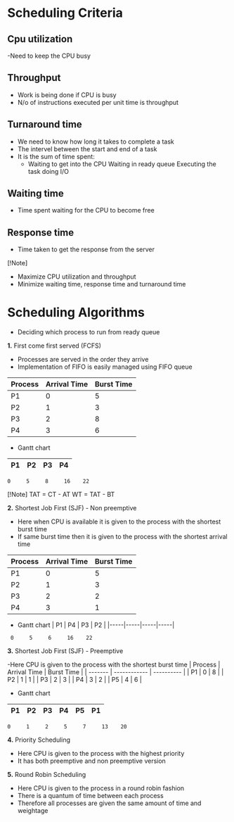 # Scheduling Criteria

## Cpu utilization

-Need to keep the CPU busy

## Throughput

- Work is being done if CPU is busy
- N/o of instructions executed per unit time is throughput

## Turnaround time

- We need to know how long it takes to complete a task
- The intervel between the start and end of a task
- It is the sum of time spent:
  - Waiting to get into the CPU
    Waiting in ready queue
    Executing the task
    doing I/O

## Waiting time

- Time spent waiting for the CPU to become free

## Response time

- Time taken to get the response from the server

[!Note]

- Maximize CPU utilization and throughput
- Minimize waiting time, response time and turnaround time

# Scheduling Algorithms

- Deciding which process to run from ready queue

**1.** First come first served (FCFS)

- Processes are served in the order they arrive
- Implementation of FIFO is easily managed using FIFO queue

| Process | Arrival Time | Burst Time |
| ------- | ------------ | ---------- |
| P1      | 0            | 5          |
| P2      | 1            | 3          |
| P3      | 2            | 8          |
| P4      | 3            | 6          |

- Gantt chart

| P1  | P2  | P3  | P4  |
| --- | --- | --- | --- |

`0     5     8     16    22`

[!Note]
TAT = CT - AT
WT = TAT - BT

**2.** Shortest Job First (SJF) - Non preemptive

- Here when CPU is available it is given to the process with the shortest burst time
- If same burst time then it is given to the process with the shortest arrival time

| Process | Arrival Time | Burst Time |
| ------- | ------------ | ---------- |
| P1      | 0            | 5          |
| P2      | 1            | 3          |
| P3      | 2            | 2          |
| P4      | 3            | 1          |

- Gantt chart
  | P1 | P4 | P3 | P2 |
  |-----|-----|-----|-----|

` 0     5     6     16    22`

**3.** Shortest Job First (SJF) - Preemptive

-Here CPU is given to the process with the shortest burst time
| Process | Arrival Time | Burst Time |
| ------- | ------------ | ---------- |
| P1 | 0 | 8 |
| P2 | 1 | 1 |
| P3 | 2 | 3 |
| P4 | 3 | 2 |
| P5 | 4 | 6 |

- Gantt chart

| P1  | P2  | P3  | P4  | P5  | P1  |
| --- | --- | --- | --- | --- | --- |

`0     1     2     5     7     13    20`

**4.** Priority Scheduling

- Here CPU is given to the process with the highest priority
- It has both preemptive and non preemptive version

**5.** Round Robin Scheduling

- Here CPU is given to the process in a round robin fashion
- There is a quantum of time between each process
- Therefore all processes are given the same amount of time and weightage
